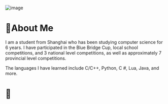 ![image]([https://github.com/WhiteFoxLinux/RikeXdiskShell/blob/main/Resources%20you%20don't%20need./1.png](https://github.com/WhiteFoxLinux/WhiteFoxLinux/blob/main/R-C.jpg))
# 📜About Me
I am a student from Shanghai who has been studying computer science for 6 years. I have participated in the Blue Bridge Cup, local school competitions, and 3 national level competitions, as well as approximately 7 provincial level competitions.

The languages I have learned include C/C++, Python, C #, Lua, Java, and more.

# 🧬
